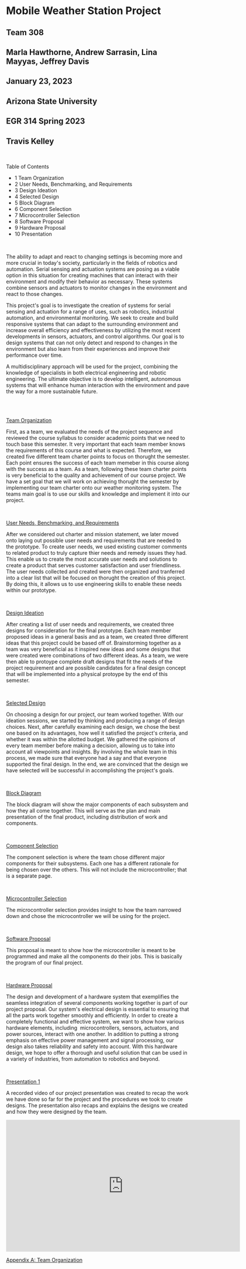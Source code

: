 
# Mobile Weather Station Project
## Team 308
## Marla Hawthorne, Andrew Sarrasin, Lina Mayyas, Jeffrey Davis
## January 23, 2023
## Arizona State University
## EGR 314 Spring 2023
## Travis Kelley

<br>
<div>
<p >Table of Contents</p>
<ul>
  <li><a>1 Team Organization</a></li>
<li><a>2 User Needs, Benchmarking, and Requirements</a></li>
<li><a>3 Design Ideation</a></li>
<li><a>4 Selected Design</a></li>
<li><a>5 Block Diagram</a></li>
<li><a>6 Component Selection</a></li>
<li><a>7 Microcontroller Selection</a></li>
<li><a>8 Software Proposal</a></li>
<li><a>9 Hardware Proposal</a></li>
<li><a>10 Presentation</a></li>
</ul>
</div>
<br>

  The ability to adapt and react to changing settings is becoming more and more crucial in today's society, particularly in the fields of robotics and automation. Serial sensing and actuation systems are posing as a viable option in this situation for creating machines that can interact with their environment and modify their behavior as necessary. These systems combine sensors and actuators to monitor changes in the environment and react to those changes.

  This project's goal is to investigate the creation of systems for serial sensing and actuation for a range of uses, such as robotics, industrial automation, and environmental monitoring. We seek to create and build responsive systems that can adapt to the surrounding environment and increase overall efficiency and effectiveness by utilizing the most recent developments in sensors, actuators, and control algorithms. Our goal is to design systems that can not only detect and respond to changes in the environment but also learn from their experiences and improve their performance over time.

  A multidisciplinary approach will be used for the project, combining the knowledge of specialists in both electrical engineering and robotic engineering. The ultimate objective is to develop intelligent, autonomous systems that will enhance human interaction with the environment and pave the way for a more sustainable future.


<br><br>

[Team Organization](TeamOrganization.md)

First, as a team, we evaluated the needs of the project sequence and reviewed the course syllabus to consider academic points that we need to touch base this semester. It very important that each team member knows the requirements of this course and what is expected. Therefore, we created five different team charter points to focus on thorught the semester. Each point ensures the success of each team memeber in this course along with the success as a team. As a team, following these team charter points is very beneficial to the quality and achievement of our course project. We have a set goal that we will work on achieving thorught the semester by implementing our team charter onto our weather monitoring system. The teams main goal is to use our skills and knowledge and implement it into our project. 

<br>
 
[User Needs, Benchmarking, and Requirements](UserNeeds.md)

After we considered out charter and mission statement, we later moved onto laying out possible user needs and requirements that are needed to the prototype. To create user needs, we used existing customer comments to related product to truly capture thier needs and remedy issues they had. This enable us to create the most accurate user needs and solutions to create a product that serves customer satisfaction and user friendliness. The user needs collected and created were then organized and tranferred into a clear list that will be focused on thorught the creation of this project. By doing this, it allows us to use engineering skills to enable these needs within our prototype. 

<br> 

[Design Ideation](DesignIdeation.md)

After creating a list of user needs and requirements, we created three designs for consideration for the final prototype. Each team member proposed ideas in a general basis and as a team, we created three different ideas that this project could be based off of. Brainstorming together as a team was very beneficial as it inspired new ideas and some designs that were created were combinations of two different ideas. As a team, we were then able to protoype complete draft designs that fit the needs of the project requirement and are possible candidates for a final design concept that will be implemented into a physical protoype by the end of this semester. 

<br>

[Selected Design](SelectedDesign.md)


On choosing a design for our project, our team worked together. With our ideation sessions, we started by thinking and producing a range of design choices. Next, after carefully examining each design, we chose the best one based on its advantages, how well it satisfied the project's criteria, and whether it was within the allotted budget. We gathered the opinions of every team member before making a decision, allowing us to take into account all viewpoints and insights. By involving the whole team in this process, we made sure that everyone had a say and that everyone supported the final design. In the end, we are convinced that the design we have selected will be successful in accomplishing the project's goals.


<br>

[Block Diagram](BlockDiagram.md)

The block diagram will show the major components of each subsystem and how they all come together. This will serve as the plan and main presentation of the final product, including distribution of work and components.  

<br>

[Component Selection](ComponentSelection.md)

The component selection is where the team chose different major components for their subsystems. Each one has a different rationale for being chosen over the others. This will not include the microcontroller; that is a separate page. 

<br>

[Microcontroller Selection](MicrocontrollerSelection.md)

The microcontroller selection provides insight to how the team narrowed down and chose the microcontroller we will be using for the project.

<br>

[Software Proposal](SoftwareProposal.md)

This proposal is meant to show how the microcontroller is meant to be programmed and make all the components do their jobs. This is basically the program of our final project.

<br>

[Hardware Proposal](HardwareProposal.md)

The design and development of a hardware system that exemplifies the seamless integration of several components working together is part of our project proposal. Our system's electrical design is essential to ensuring that all the parts work together smoothly and efficiently. In order to create a completely functional and effective system, we want to show how various hardware elements, including  microcontrollers, sensors, actuators, and power sources, interact with one another. In addition to putting a strong emphasis on effective power management and signal processing, our design also takes reliability and safety into account. With this hardware design, we hope to offer a thorough and useful solution that can be used in a variety of industries, from automation to robotics and beyond.

<br>


[Presentation 1](Presentation1.md)

A recorded video of our project presentation was created to recap the work we have done so far for the project and the procedures we took to create designs. The presentation also recaps and explains the designs we created and how they were designed by the team. 
<br>
<iframe width="640" height="360" src="https://www.youtube.com/embed/FvTgKpSFzp8" title="EGR 314 Checkpoint 1 Team 308" frameborder="0" allow="accelerometer; autoplay; clipboard-write; encrypted-media; gyroscope; picture-in-picture; web-share" allowfullscreen></iframe>
<br>

[Appendix A: Team Organization](Appendix.md)
